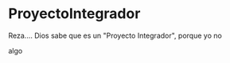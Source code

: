 # ProyectoIntegrador
Reza....    Dios sabe que es un "Proyecto Integrador", porque yo no



algo



